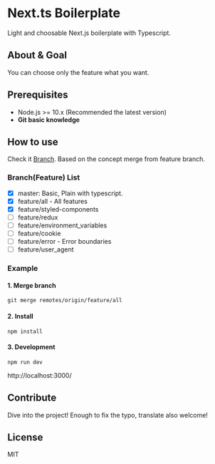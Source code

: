 # Next.ts Boilerplate

Light and choosable Next.js boilerplate with Typescript.

## About & Goal

You can choose only the feature what you want.

## Prerequisites

- Node.js >= 10.x (Recommended the latest version)
- **Git basic knowledge**

## How to use

Check it [Branch](https://github.com/qvil/nextts-boilerplate/branches). Based on the concept merge from feature branch.

### Branch(Feature) List

- [x] master: Basic, Plain with typescript.
- [x] feature/all - All features
- [x] feature/styled-components
- [ ] feature/redux
- [ ] feature/environment_variables
- [ ] feature/cookie
- [ ] feature/error - Error boundaries
- [ ] feature/user_agent

### Example

#### 1. Merge branch

```
git merge remotes/origin/feature/all
```

#### 2. Install

```
npm install
```

#### 3. Development

```
npm run dev
```

http://localhost:3000/

## Contribute

Dive into the project! Enough to fix the typo, translate also welcome!

## License

MIT
